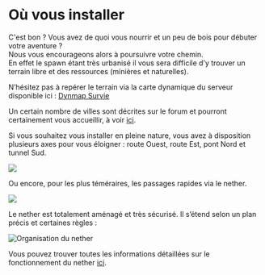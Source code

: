 # Où vous installer

C'est bon ? Vous avez de quoi vous nourrir et un peu de bois pour débuter votre aventure ?  
Nous vous encourageons alors à poursuivre votre chemin.  
En effet le spawn étant très urbanisé il vous sera difficile d’y trouver un terrain libre et des ressources \(minières et naturelles\).

N’hésitez pas à repérer le terrain via la carte dynamique du serveur disponible ici : [Dynmap Survie](http://map.play-mc.fr/)

Un certain nombre de villes sont décrites sur le forum et pourront certainement vous accueillir, à voir [ici](http://play-mc.fr/forum/t/villes).

Si vous souhaitez vous installer en pleine nature, vous avez à disposition plusieurs axes pour vous éloigner : route Ouest, route Est, pont Nord et tunnel Sud.

![](../../.vuepress/assets/ressources4.jpg)

Ou encore, pour les plus téméraires, les passages rapides via le nether.

![](https://play-mc.fr/img/spawn-nether.jpg)

Le nether est totalement aménagé et très sécurisé. Il s’étend selon un plan précis et certaines règles :

![Organisation du nether](../../.vuepress/assets/nether1.png)

Vous pouvez trouver toutes les informations détaillées sur le fonctionnement du nether [ici](http://play-mc.fr/forum/d/292-organisation-du-nether).

